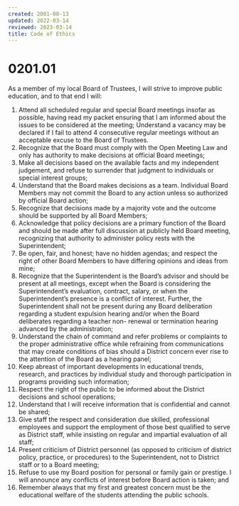 ```yaml
---
created: 2001-08-13
updated: 2022-03-14
reviewed: 2023-03-14
title: Code of Ethics
---
```


# 0201.01 

As a member of my local Board of Trustees, I will strive to improve public education, and to that end I will:

1. Attend all scheduled regular and special Board meetings insofar as possible, having read my packet ensuring that I am informed about the issues to be considered at the meeting; Understand a vacancy may be declared if I fail to attend 4 consecutive regular meetings without an acceptable excuse to the Board of Trustees.
1. Recognize that the Board must comply with the Open Meeting Law and only has authority to make decisions at official Board meetings;
1. Make all decisions based on the available facts and my independent judgement, and refuse to surrender that judgment to individuals or special interest groups;
1. Understand that the Board makes decisions as a team. Individual Board Members may not commit the Board to any action unless so authorized by official Board action;
1. Recognize that decisions made by a majority vote and the outcome should be supported by all Board Members;
1. Acknowledge that policy decisions are a primary function of the Board and should be made after full discussion at publicly held Board meeting, recognizing that authority to administer policy rests with the Superintendent;
1. Be open, fair, and honest; have no hidden agendas; and respect the right of other Board Members to have differing opinions and ideas from mine;
1. Recognize that the Superintendent is the Board’s advisor and should be present at all meetings, except when the Board is considering the Superintendent’s evaluation, contract, salary, or when the Superintendent’s presence is a conflict of interest. Further, the Superintendent shall not be present during any Board deliberation regarding a student expulsion hearing and/or when the Board deliberates regarding a teacher non- renewal or termination hearing advanced by the administration;
1. Understand the chain of command and refer problems or complaints to the proper administrative office while refraining from communications that may create conditions of bias should a District concern ever rise to the attention of the Board as a hearing panel;
1. Keep abreast of important developments in educational trends, research, and practices by individual study and thorough participation in programs providing such information;
1. Respect the right of the public to be informed about the District decisions and school operations;
1. Understand that I will receive information that is confidential and cannot be shared;
1. Give staff the respect and consideration due skilled, professional employees and support the employment of those best qualified to serve as District staff, while insisting on regular and impartial evaluation of all staff;
1. Present criticism of District personnel (as opposed to criticism of district policy, practice, or procedures) to the Superintendent, not to District staff or to a Board meeting;
1. Refuse to use my Board position for personal or family gain or prestige. I will announce any conflicts of interest before Board action is taken; and
1. Remember always that my first and greatest concern must be the educational welfare of the students attending the public schools.
